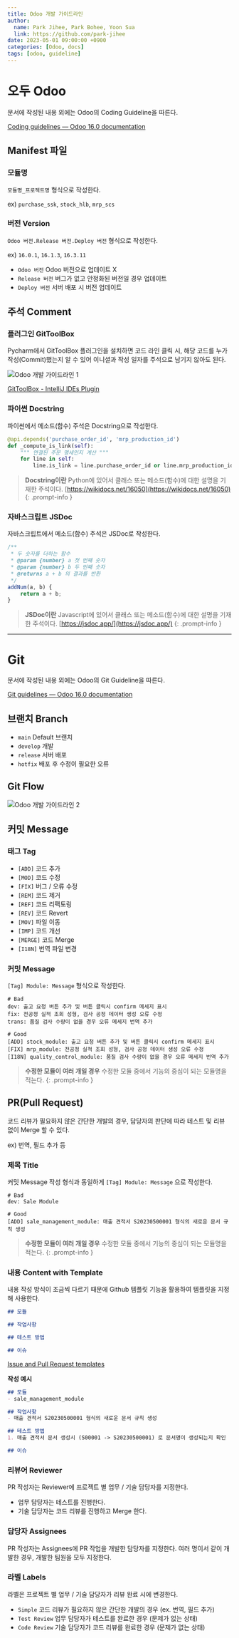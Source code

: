 ```yaml
---
title: Odoo 개발 가이드라인
author:
  name: Park Jihee, Park Bohee, Yoon Sua
  link: https://github.com/park-jihee
date: 2023-05-01 09:00:00 +0900
categories: [Odoo, docs]
tags: [odoo, guideline]
---
```


# 오두 Odoo

문서에 작성된 내용 외에는 Odoo의 Coding Guideline을 따른다.

[Coding guidelines — Odoo 16.0 documentation](https://www.odoo.com/documentation/16.0/contributing/development/coding_guidelines.html)

## Manifest 파일

### 모듈명

`모듈명_프로젝트명` 형식으로 작성한다.

ex) `purchase_ssk`, `stock_hlb`, `mrp_scs`

### 버전 Version

`Odoo 버전.Release 버전.Deploy 버전` 형식으로 작성한다.

ex) `16.0.1`, `16.1.3`, `16.3.11`

- `Odoo 버전` Odoo 버전으로 업데이트 X
- `Release 버전` 버그가 없고 안정화된 버전일 경우 업데이트
- `Deploy 버전` 서버 배포 시 버전 업데이트

## 주석 Comment

### 플러그인 GitToolBox

Pycharm에서 GitToolBox 플러그인을 설치하면 코드 라인 클릭 시, 해당 코드를 누가 작성(Commit)했는지 알 수 있어 이니셜과 작성 일자를 주석으로 남기지 않아도 된다.

![Odoo 개발 가이드라인 1](/assets/img/2023-05-01-odoo-coding-guidelines/01.png)

[GitToolBox - IntelliJ IDEs Plugin](https://plugins.jetbrains.com/plugin/7499-gittoolbox)

### 파이썬 Docstring

파이썬에서 메소드(함수) 주석은 Docstring으로 작성한다.

```python
@api.depends('purchase_order_id', 'mrp_production_id')
def _compute_is_link(self):
    """ 연결된 주문 명세인지 계산 """
    for line in self:
        line.is_link = line.purchase_order_id or line.mrp_production_id
```

>**Docstring이란**
Python에 있어서 클래스 또는 메소드(함수)에 대한 설명을 기재한 주석이다.
[https://wikidocs.net/16050](https://wikidocs.net/16050)
{: .prompt-info }

### 자바스크립트 JSDoc

자바스크립트에서 메소드(함수) 주석은 JSDoc로 작성한다.

```javascript
/**
 * 두 숫자를 더하는 함수
 * @param {number} a 첫 번째 숫자
 * @param {number} b 두 번째 숫자
 * @returns a + b 의 결과를 반환
 */
addNum(a, b) {
    return a + b;
}
```

>**JSDoc이란**
Javascript에 있어서 클래스 또는 메소드(함수)에 대한 설명을 기재한 주석이다.
[https://jsdoc.app/](https://jsdoc.app/)
{: .prompt-info }

---

# Git

문서에 작성된 내용 외에는 Odoo의 Git Guideline을 따른다.

[Git guidelines — Odoo 16.0 documentation](https://www.odoo.com/documentation/16.0/contributing/development/git_guidelines.html)

## 브랜치 Branch

- `main` Default 브랜치
- `develop` 개발
- `release` 서버 배포
- `hotfix` 배포 후 수정이 필요한 오류

## Git Flow

![Odoo 개발 가이드라인 2](/assets/img/2023-05-01-odoo-coding-guidelines/02.png)

## 커밋 Message

### 태그 Tag

- `[ADD]` 코드 추가
- `[MOD]` 코드 수정
- `[FIX]` 버그 / 오류 수정
- `[REM]` 코드 제거
- `[REF]` 코드 리팩토링
- `[REV]` 코드 Revert
- `[MOV]` 파일 이동
- `[IMP]` 코드 개선
- `[MERGE]` 코드 Merge
- `[I18N]` 번역 파일 변경

### 커밋 Message

`[Tag] Module: Message` 형식으로 작성한다.

```
# Bad
dev: 출고 요청 버튼 추가 및 버튼 클릭시 confirm 메세지 표시
fix: 전공정 실적 조회 성형, 검사 공정 데이터 생성 오류 수정
trans: 품질 검사 수량이 없을 경우 오류 메세지 번역 추가

# Good
[ADD] stock_module: 출고 요청 버튼 추가 및 버튼 클릭시 confirm 메세지 표시
[FIX] mrp_module: 전공정 실적 조회 성형, 검사 공정 데이터 생성 오류 수정
[I18N] quality_control_module: 품질 검사 수량이 없을 경우 오류 메세지 번역 추가
```

>**수정한 모듈이 여러 개일 경우**
수정한 모듈 중에서 기능의 중심이 되는 모듈명을 적는다.
{: .prompt-info }

## PR(Pull Request)

코드 리뷰가 필요하지 않은 간단한 개발의 경우, 담당자의 판단에 따라 테스트 및 리뷰 없이 Merge 할 수 있다.

ex) 번역, 필드 추가 등

### 제목 Title

커밋 Message 작성 형식과 동일하게 `[Tag] Module: Message` 으로 작성한다.

```
# Bad
dev: Sale Module

# Good
[ADD] sale_management_module: 매출 견적서 S20230500001 형식의 새로운 문서 규칙 생성
```

>**수정한 모듈이 여러 개일 경우**
수정한 모듈 중에서 기능의 중심이 되는 모듈명을 적는다.
{: .prompt-info }

### 내용 Content with Template

내용 작성 방식이 조금씩 다르기 때문에 Github 템플릿 기능을 활용하여 템플릿을 지정해 사용한다.

```markdown
## 모듈

## 작업사항

## 테스트 방법

## 이슈
```

[Issue and Pull Request templates](https://github.blog/2016-02-17-issue-and-pull-request-templates/)

**작성 예시**

```markdown
## 모듈
- sale_management_module

## 작업사항
- 매출 견적서 S20230500001 형식의 새로운 문서 규칙 생성

## 테스트 방법
1. 매출 견적서 문서 생성시 (S00001 -> S20230500001) 로 문서명이 생성되는지 확인

## 이슈
```

### 리뷰어 Reviewer

PR 작성자는 Reviewer에 프로젝트 별 업무 / 기술 담당자를 지정한다.

- 업무 담당자는 테스트를 진행한다.
- 기술 담당자는 코드 리뷰를 진행하고 Merge 한다.

### 담당자 Assignees

PR 작성자는 Assignees에 PR 작업을 개발한 담당자를 지정한다. 여러 명이서 같이 개발한 경우, 개발한 팀원을 모두 지정한다.

### 라벨 Labels

라벨은 프로젝트 별 업무 / 기술 담당자가 리뷰 완료 시에 변경한다.

- `Simple` 코드 리뷰가 필요하지 않은 간단한 개발의 경우 (ex. 번역, 필드 추가)
- `Test Review` 업무 담당자가 테스트를 완료한 경우 (문제가 없는 상태)
- `Code Review` 기술 담당자가 코드 리뷰를 완료한 경우 (문제가 없는 상태)

